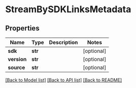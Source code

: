 # StreamBySDKLinksMetadata

## Properties
Name | Type | Description | Notes
------------ | ------------- | ------------- | -------------
**sdk** | **str** |  | [optional] 
**version** | **str** |  | [optional] 
**source** | **str** |  | [optional] 

[[Back to Model list]](../README.md#documentation-for-models) [[Back to API list]](../README.md#documentation-for-api-endpoints) [[Back to README]](../README.md)


